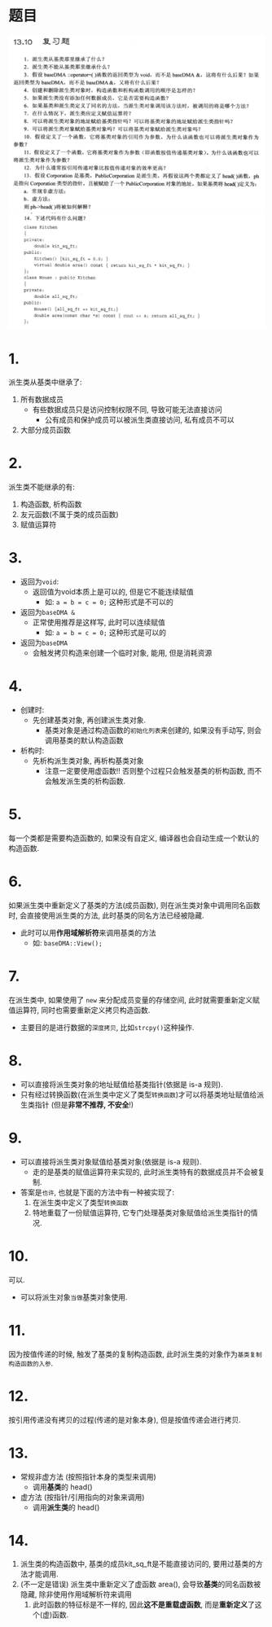 # 题目
![](第十三章_复习题_images/第十三章复习题_1-13.png)
![](第十三章_复习题_images/第十三章复习题_14.png)

# 1. 
派生类从基类中继承了:
1. 所有数据成员
   - 有些数据成员只是访问控制权限不同, 导致可能无法直接访问
     - 公有成员和保护成员可以被派生类直接访问, 私有成员不可以
2. 大部分成员函数

# 2.
派生类不能继承的有:
1. 构造函数, 析构函数
2. 友元函数(不属于类的成员函数)
3. 赋值运算符

# 3.
- 返回为`void`:
  - 返回值为void本质上是可以的, 但是它不能连续赋值
    - 如: `a = b = c = 0;` 这种形式是不可以的
- 返回为`baseDMA &`
  - 正常使用推荐是这样写, 此时可以连续赋值
    - 如: `a = b = c = 0;` 这种形式是可以的
- 返回为`baseDMA`
  - 会触发拷贝构造来创建一个临时对象, 能用, 但是消耗资源 


# 4.
- 创建时:
  - 先创建基类对象, 再创建派生类对象.
    - 基类对象是通过构造函数的`初始化列表`来创建的, 如果没有手动写, 则会调用基类的默认构造函数
- 析构时:
  - 先析构派生类对象, 再析构基类对象
    - 注意一定要使用虚函数!! 否则整个过程只会触发基类的析构函数, 而不会触发派生类的析构函数.

# 5.
每一个类都是需要构造函数的, 如果没有自定义, 编译器也会自动生成一个默认的构造函数.

# 6.
如果派生类中重新定义了基类的方法(成员函数), 则在派生类对象中调用同名函数时, 会直接使用派生类的方法, 此时基类的同名方法已经被隐藏.
- 此时可以用**作用域解析符**来调用基类的方法
  - 如: `baseDMA::View();`

# 7.
在派生类中, 如果使用了 `new` 来分配成员变量的存储空间, 此时就需要重新定义赋值运算符, 同时也需要重新定义拷贝构造函数.
- 主要目的是进行数据的`深度拷贝`, 比如`strcpy()`这种操作.

# 8.
- 可以直接将派生类对象的地址赋值给基类指针(依据是 is-a 规则).
- 只有经过转换函数(在派生类中定义了类型`转换函数`)才可以将基类地址赋值给派生类指针 (但是**非常不推荐, 不安全**!)

# 9.
- 可以直接将派生类对象赋值给基类对象(依据是 is-a 规则).
  - 走的是基类的赋值运算符来实现的, 此时派生类特有的数据成员并不会被复制.
- 答案是`也许`, 也就是下面的方法中有一种被实现了:
  1. 在派生类中定义了类型`转换函数`
  2. 特地重载了一份赋值运算符, 它专门处理基类对象赋值给派生类指针的情况.

# 10.
可以.
- 可以将派生对象`当做`基类对象使用.

# 11.
因为按值传递的时候, 触发了基类的复制构造函数, 此时派生类的对象作为`基类复制构造函数的入参`.

# 12.
按引用传递没有拷贝的过程(传递的是对象本身), 但是按值传递会进行拷贝.

# 13.
- 常规非虚方法 (按照指针本身的类型来调用)
  - 调用**基类**的 head()
- 虚方法 (按指针/引用指向的对象来调用)
  - 调用**派生类**的 head()

# 14.
1. 派生类的构造函数中, 基类的成员kit_sq_ft是不能直接访问的, 要用过基类的方法才能调用.
2. (不一定是错误) 派生类中重新定义了虚函数 area(), 会导致**基类**的同名函数被隐藏, 除非使用作用域解析符来调用
   1. 此时函数的特征标是不一样的, 因此**这不是重载虚函数**, 而是**重新定义**了这个(虚)函数.

